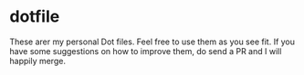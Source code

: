 # dotfile
These arer my personal Dot files. Feel free to use them as you see fit. If you have some suggestions on how to improve them, do send a PR and I will happily merge.

